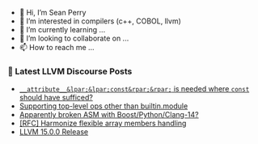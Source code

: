 - 👋 Hi, I’m Sean Perry
- 👀 I’m interested in compilers (c++, COBOL, llvm)
- 🌱 I’m currently learning ...
- 💞️ I’m looking to collaborate on ...
- 📫 How to reach me ...

<!---
s66perry/s66perry is a ✨ special ✨ repository because its `README.md` (this file) appears on your GitHub profile.
You can click the Preview link to take a look at your changes.
--->
### 📕 Latest LLVM Discourse Posts

<!-- DISCOURSE-LLVM:START -->
- [`__attribute__&lpar;&lpar;const&rpar;&rpar;` is needed where `const` should have sufficed?](https://discourse.llvm.org/t/attribute-const-is-needed-where-const-should-have-sufficed/65308#post_14)
- [Supporting top-level ops other than builtin.module](https://discourse.llvm.org/t/supporting-top-level-ops-other-than-builtin-module/65224#post_18)
- [Apparently broken ASM with Boost/Python/Clang-14?](https://discourse.llvm.org/t/apparently-broken-asm-with-boost-python-clang-14/65276#post_2)
- [[RFC] Harmonize flexible array members handling](https://discourse.llvm.org/t/rfc-harmonize-flexible-array-members-handling/65001#post_15)
- [LLVM 15.0.0 Release](https://discourse.llvm.org/t/llvm-15-0-0-release/65099#post_7)
<!-- DISCOURSE-LLVM:END -->

